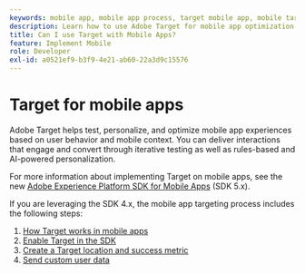 ```yaml
---
keywords: mobile app, mobile app process, target mobile app, mobile target locations, mobile app success metrics
description: Learn how to use Adobe Target for mobile app optimization and personalization, with iterative testing and rules-based and AI-powered personalization.
title: Can I use Target with Mobile Apps?
feature: Implement Mobile
role: Developer
exl-id: a0521ef9-b3f9-4e21-ab60-22a3d9c15576
---
```

# Target for mobile apps

Adobe Target helps test, personalize, and optimize mobile app experiences based on user behavior and mobile context. You can deliver interactions that engage and convert through iterative testing as well as rules-based and AI-powered personalization.

For more information about implementing Target on mobile apps, see the new [Adobe Experience Platform SDK for Mobile Apps](https://aep-sdks.gitbook.io/docs/using-mobile-extensions/adobe-target) (SDK 5.x).

If you are leveraging the SDK 4.x, the mobile app targeting process includes the following steps:

1. [How Target works in mobile apps](/src/pages/implement/mobile/how-target-works-mobile-apps.md)
2. [Enable Target in the SDK](/src/pages/implement/mobile/enable-target-in-sdk.md)
3. [Create a Target location and success metric](/src/pages/implement/mobile/mobile-create-location-and-metric.md)
4. [Send custom user data](/src/pages/implement/mobile/mobile-custom-user-data.md)

